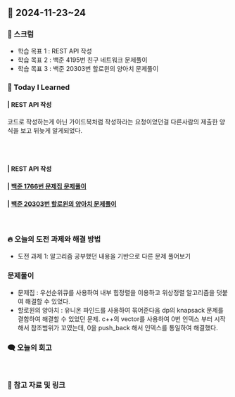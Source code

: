 ## 📆 2024-11-23~24

### 🔔 스크럼

- 학습 목표 1 : REST API 작성
- 학습 목표 2 : 백준 4195번 친구 네트워크 문제풀이
- 학습 목표 3 : 백준 20303번 할로윈의 양아치 문제풀이
  <br/>


### 🚀 Today I Learned

#### | REST API 작성
코드로 작성하는게 아닌 가이드북처럼 작성하라는 요청이었던걸 다른사람의 제출한 양식을 보고 뒤늦게 알게되었다.

<br/>
<br/>

#### | REST API 작성
#### | [백준 1766번 문제집 문제풀이](https://github.com/availrum/newb/blob/main/workbook.cpp)
#### | [백준 20303번 할로윈의 양아치 문제풀이](https://github.com/availrum/newb/blob/main/halloweenbully.cpp)
<br/>

### 🔥 오늘의 도전 과제와 해결 방법

- 도전 과제 1: 알고리즘 공부했던 내용을 기반으로 다른 문제 풀어보기
  <br/>

### 문제풀이
- 문제집 : 우선순위큐를 사용하여 내부 힙정렬을 이용하고 위상정렬 알고리즘을 덧붙여 해결할 수 있었다.
- 할로윈의 양아치 : 유니온 파인드를 사용하여 묶어준다음 dp의 knapsack 문제를 결합하여 해결할 수 있었던 문제.
  c++의 vector를 사용하여 0번 인덱스 부터 시작해서 참조범위가 꼬였는데, 0을 push_back 해서 인덱스를 통일하여 해결했다.

### 🗨️ 오늘의 회고

<!--
- 오늘의 학습 경험에 대한 자유로운 생각이나 느낀 점을 기록합니다.
- 성공적인 점, 개선해야 할 점, 새롭게 시도하고 싶은 방법 등을 포함할 수 있습니다.-->

  <br/>


### 📰 참고 자료 및 링크
